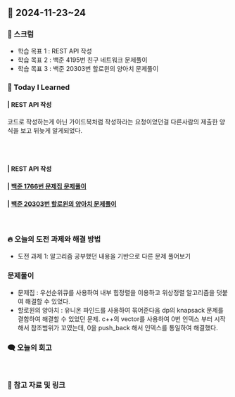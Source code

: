 ## 📆 2024-11-23~24

### 🔔 스크럼

- 학습 목표 1 : REST API 작성
- 학습 목표 2 : 백준 4195번 친구 네트워크 문제풀이
- 학습 목표 3 : 백준 20303번 할로윈의 양아치 문제풀이
  <br/>


### 🚀 Today I Learned

#### | REST API 작성
코드로 작성하는게 아닌 가이드북처럼 작성하라는 요청이었던걸 다른사람의 제출한 양식을 보고 뒤늦게 알게되었다.

<br/>
<br/>

#### | REST API 작성
#### | [백준 1766번 문제집 문제풀이](https://github.com/availrum/newb/blob/main/workbook.cpp)
#### | [백준 20303번 할로윈의 양아치 문제풀이](https://github.com/availrum/newb/blob/main/halloweenbully.cpp)
<br/>

### 🔥 오늘의 도전 과제와 해결 방법

- 도전 과제 1: 알고리즘 공부했던 내용을 기반으로 다른 문제 풀어보기
  <br/>

### 문제풀이
- 문제집 : 우선순위큐를 사용하여 내부 힙정렬을 이용하고 위상정렬 알고리즘을 덧붙여 해결할 수 있었다.
- 할로윈의 양아치 : 유니온 파인드를 사용하여 묶어준다음 dp의 knapsack 문제를 결합하여 해결할 수 있었던 문제.
  c++의 vector를 사용하여 0번 인덱스 부터 시작해서 참조범위가 꼬였는데, 0을 push_back 해서 인덱스를 통일하여 해결했다.

### 🗨️ 오늘의 회고

<!--
- 오늘의 학습 경험에 대한 자유로운 생각이나 느낀 점을 기록합니다.
- 성공적인 점, 개선해야 할 점, 새롭게 시도하고 싶은 방법 등을 포함할 수 있습니다.-->

  <br/>


### 📰 참고 자료 및 링크
